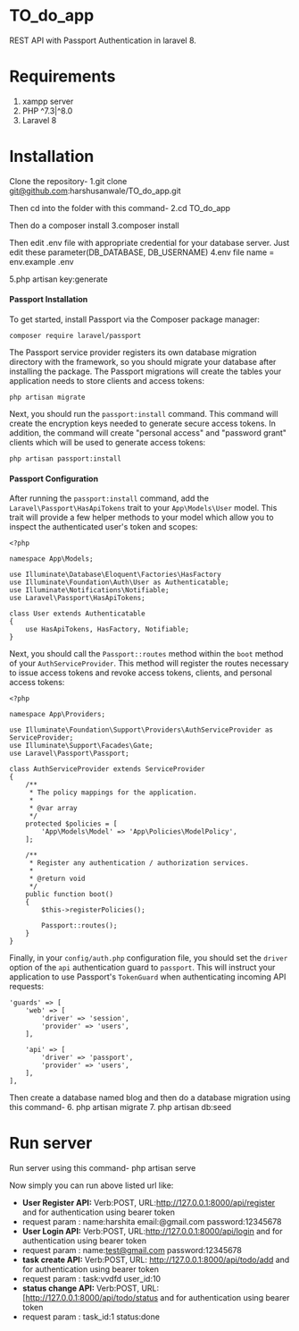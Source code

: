 # TO_do_app
REST API with Passport Authentication in laravel 8.

# Requirements
1. xampp server
2. PHP ^7.3|^8.0
3. Laravel 8

# Installation

Clone the repository-
1.git clone  git@github.com:harshusanwale/TO_do_app.git
  
Then cd into the folder with this command-
2.cd TO_do_app

Then do a composer install
3.composer install

Then edit .env file with appropriate credential for your database server. Just edit these  parameter(DB_DATABASE,
DB_USERNAME)
4.env file name = env.example .env
 
5.php artisan key:generate


#### Passport Installation

To get started, install Passport via the Composer package manager:

``composer require laravel/passport``

The Passport service provider registers its own database migration directory with the framework, so you should migrate your database after installing the package. The Passport migrations will create the tables your application needs to store clients and access tokens:

``php artisan migrate``

Next, you should run the `passport:install` command. This command will create the encryption keys needed to generate secure access tokens. In addition, the command will create "personal access" and "password grant" clients which will be used to generate access tokens:

``php artisan passport:install``

####  Passport Configuration

After running the `passport:install` command, add the `Laravel\Passport\HasApiTokens` trait to your `App\Models\User` model. This trait will provide a few helper methods to your model which allow you to inspect the authenticated user's token and scopes:

```
<?php

namespace App\Models;

use Illuminate\Database\Eloquent\Factories\HasFactory
use Illuminate\Foundation\Auth\User as Authenticatable;
use Illuminate\Notifications\Notifiable;
use Laravel\Passport\HasApiTokens;

class User extends Authenticatable
{
    use HasApiTokens, HasFactory, Notifiable;
}
```

Next, you should call the `Passport::routes` method within the `boot` method of your `AuthServiceProvider`. This method will register the routes necessary to issue access tokens and revoke access tokens, clients, and personal access tokens:

```
<?php

namespace App\Providers;

use Illuminate\Foundation\Support\Providers\AuthServiceProvider as ServiceProvider;
use Illuminate\Support\Facades\Gate;
use Laravel\Passport\Passport;

class AuthServiceProvider extends ServiceProvider
{
    /**
     * The policy mappings for the application.
     *
     * @var array
     */
    protected $policies = [
        'App\Models\Model' => 'App\Policies\ModelPolicy',
    ];

    /**
     * Register any authentication / authorization services.
     *
     * @return void
     */
    public function boot()
    {
        $this->registerPolicies();

        Passport::routes();
    }
}
```

Finally, in your `config/auth.php` configuration file, you should set the `driver` option of the `api` authentication guard to `passport`. This will instruct your application to use Passport's `TokenGuard` when authenticating incoming API requests:

```
'guards' => [
    'web' => [
        'driver' => 'session',
        'provider' => 'users',
    ],

    'api' => [
        'driver' => 'passport',
        'provider' => 'users',
    ],
],
```

Then create a database named blog and then do a database migration using this command-
6. php artisan migrate
7. php artisan db:seed

# Run server
Run server using this command-
php artisan serve

Now simply you can run above listed url like:

- **User Register API:** Verb:POST, URL:http://127.0.0.1:8000/api/register and for authentication using bearer token
- request param : name:harshita
                 email:@gmail.com
                 password:12345678 
- **User Login API:** Verb:POST, URL:http://127.0.0.1:8000/api/login  and for authentication using bearer token
- request param : name:test@gmail.com
                 password:12345678 
- **task create API:** Verb:POST, URL: http://127.0.0.1:8000/api/todo/add and for authentication using bearer token
- request param : task:vvdfd
                  user_id:10
- **status change API:** Verb:POST, URL: [http://127.0.0.1:8000/api/todo/status and for authentication using bearer token
-  request param : task_id:1
                  status:done




